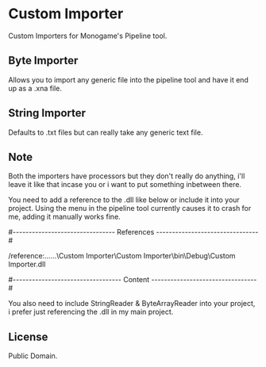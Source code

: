 # Custom Importer
Custom Importers for Monogame's Pipeline tool.

## Byte Importer
  Allows you to import any generic file into the pipeline tool and have it end up as a .xna file.

## String Importer
  Defaults to .txt files but can really take any generic text file.
  
## Note
  Both the importers have processors but they don't really do anything, i'll leave it like that incase you or i want to put something inbetween there.
 
You need to add a reference to the .dll like below or include it into your project. Using the menu in the pipeline tool currently causes it to crash for me, adding it manually works fine.


#-------------------------------- References --------------------------------#

/reference:..\..\..\Custom Importer\Custom Importer\bin\Debug\Custom Importer.dll

#---------------------------------- Content ---------------------------------#


You also need to include StringReader & ByteArrayReader into your project, i prefer just referencing the .dll in my main project.

## License
Public Domain.
